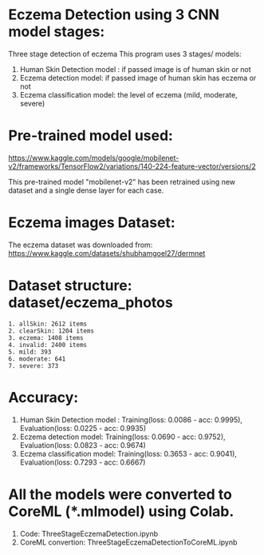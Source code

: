 # Eczema Detection using 3 CNN model stages:
Three stage detection of eczema
This program uses 3 stages/ models:
1. Human Skin Detection model : if passed image is of human skin or not
2. Eczema detection model: if passed image of human skin has eczema or not
3. Eczema classification model: the level of eczema (mild, moderate, severe)

# Pre-trained model used: 
https://www.kaggle.com/models/google/mobilenet-v2/frameworks/TensorFlow2/variations/140-224-feature-vector/versions/2

This pre-trained model "mobilenet-v2" has been retrained using new dataset and a single dense layer for each case.


# Eczema images Dataset:
The eczema dataset was downloaded from: https://www.kaggle.com/datasets/shubhamgoel27/dermnet

# Dataset structure: dataset/eczema_photos
    1. allSkin: 2612 items
    2. clearSkin: 1204 items
    3. eczema: 1408 items
    4. invalid: 2400 items
    5. mild: 393
    6. moderate: 641
    7. severe: 373

# Accuracy:
1. Human Skin Detection model : Training(loss: 0.0086 - acc: 0.9995), Evaluation(loss: 0.0225 - acc: 0.9935)
2. Eczema detection model: Training(loss: 0.0690 - acc: 0.9752), Evaluation(loss: 0.0823 - acc: 0.9674)
3. Eczema classification model: Training(loss: 0.3653 - acc: 0.9041), Evaluation(loss: 0.7293 - acc: 0.6667)

# All the models were converted to CoreML (*.mlmodel) using Colab.

1. Code: ThreeStageEczemaDetection.ipynb
2. CoreML convertion: ThreeStageEczemaDetectionToCoreML.ipynb
